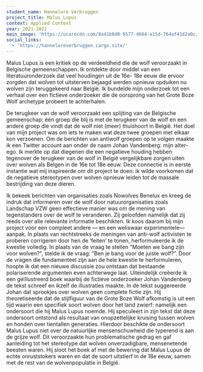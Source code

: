 ```yaml
---
student_name: Hannelore Verbruggen
project_title: Malus Lupus
context: Applied Context
year: 2021-2022
main_image: 'https://ucarecdn.com/8a41b8d0-9577-4664-a15d-764af41d2a0c/'
social_links:
  - 'https://hanneloreverbruggen.cargo.site/'
---
```

Malus Lupus is een kritiek op de verdeeldheid die de wolf veroorzaakt in Belgische gemeenschappen. Ik ontdekte door middel van een literatuuronderzoek dat veel houdingen uit de 16e- 18e eeuw die ervoor zorgden dat wolven tot uitsterven bejaagd werden opnieuw opduiken nu wolven zijn teruggekeerd naar België. Ik bundelde mijn onderzoek tot een verhaal over een fictieve onderzoeker die de oorsprong van het Grote Boze Wolf archetype probeert te achterhalen.

De terugkeer van de wolf veroorzaakt een splijting van de Belgische gemeenschap: één groep die blij is met de terugkeer van de wolf en een andere groep die vindt dat de wolf niet (meer) thuishoort in België. Het doel van mijn project was om iets te maken wat deze twee groepen met elkaar kon verzoenen. Om de berichten van antiwolf groepen op te volgen maakte ik een Twitter account aan onder de naam Johan Vandenberg: mijn alter-ego. Ik merkte op dat diegenen die een negatieve houding hebben tegenover de terugkeer van de wolf in België vergelijkbare zorgen uiten over wolven als Belgen in de 16e tot 18e eeuw. Deze connectie is in eerste instantie wat mij inspireerde om dit project te doen: ik wilde voorkomen dat de negatieve stereotypen over wolven opnieuw leiden tot de massale bestrijding van deze dieren. 

Ik bekeek berichten van organisaties zoals Nowolves Benelux en kreeg de indruk dat informeren over de wolf door natuurorganisaties zoals Landschap VZW geen effectieve manier was om de mening van tegenstanders over de wolf te veranderen. Zij geloofden namelijk dat zij reeds over alle relevante informatie beschikten. Ik koos daarom bij mijn project voor een compleet andere — en een weliswaar experimentele— aanpak.
In plaats van rechtstreeks de meningen van anti-wolf activisten te proberen corrigeren door hen de ‘feiten’ te tonen, herformuleerde ik de kwestie volledig. In plaats van de vraag te stellen "Moeten we bang zijn voor wolven?", stelde ik de vraag: “Ben je bang voor de juiste wolf?”. 
Door de vragen die fundamenteel zijn aan de hele kwestie te herformuleren, hoopte ik dat een nieuwe discussie zou ontstaan dat bestaande polariserende argumenten even achterwege laat. Uiteindelijk creëerde ik een geïllustreerd boek waarbij de fictieve onderzoeker Johan Vandenberg de tekst schreef en ikzelf de illustraties maakte.
In de tekst suggereerde Johan dat sprookjes over wolven geen complete fictie zijn. Hij theoretiseerde dat de stijlfiguur van de Grote Boze Wolf afkomstig is uit een tijd waarin een specifiek soort wolven door het land zwierf: namelijk een ondersoort die hij Malus Lupus noemde. 
Hij speculeert in zijn tekst dat deze ondersoort ontstond als resultaat van onopzettelijke kruising tussen wolven en honden over tientallen generaties. 
Hierdoor beschikte de ondersoort Malus Lupus niet over de natuurlijke mensenschuwheid die typerend is aan de grijze wolf. Dit veroorzaakte hun problematische gedrag en gaf aanleiding tot het stereotype dat wolven onverzadigbare, mensenetende beesten waren.
Hij sloot het boek af met de bewering dat Malus Lupus de echte onruststokers waren en dat de soort uitstierf in de 18e eeuw, samen met de rest van de wolvenpopulatie in België.
